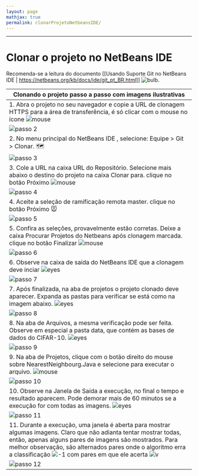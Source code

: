 ```yaml
---
layout: page
mathjax: true
permalink: clonarProjetoNetbeansIDE/
---
```


***

# Clonar o projeto no NetBeans IDE

Recomenda-se a leitura do documento [[Usando Suporte Git no NetBeans IDE | https://netbeans.org/kb/docs/ide/git_pt_BR.html]] ![bulb](https://github.global.ssl.fastly.net/images/icons/emoji/bulb.png?v5).

| Clonando o projeto passo a passo com imagens ilustrativas                                       |
| ------------------------------------------------------------------------------------------------|
| 1. Abra o projeto no seu navegador e copie a URL de clonagem HTTPS para a área de transferência, é só clicar com o mouse no ícone ![mouse](https://github.global.ssl.fastly.net/images/icons/emoji/mouse.png?v5) |
| ![passo 2](https://duodecimo.github.io/duodecimoMachineLearning/assets/images/nb02.png) |
| 2. No menu principal do NetBeans IDE , selecione: Equipe > Git > Clonar. :world_map: |
| ![passo 3](https://duodecimo.github.io/duodecimoMachineLearning/assets/images/nb03.png) |
| 3. Cole a URL na caixa URL do Repositório. Selecione mais abaixo o destino do projeto na caixa Clonar para. clique no botão Próximo ![mouse](https://github.global.ssl.fastly.net/images/icons/emoji/mouse.png?v5) |
| ![passo 4](https://duodecimo.github.io/duodecimoMachineLearning/assets/images/nb04.png) |
| 4. Aceite a seleção de ramificação remota master. clique no botão Próximo :mouse: |
| ![passo 5](https://duodecimo.github.io/duodecimoMachineLearning/assets/images/nb05.png) |
| 5. Confira as seleções, provavelmente estão corretas. Deixe a caixa Procurar Projetos do Netbeans após clonagem marcada. clique no botão Finalizar ![mouse](https://github.global.ssl.fastly.net/images/icons/emoji/mouse.png?v5) |
| ![passo 6](https://duodecimo.github.io/duodecimoMachineLearning/assets/images/nb06.png) |
| 6.  Observe na caixa de saída do NetBeans IDE que a clonagem deve inciar ![eyes](https://github.global.ssl.fastly.net/images/icons/emoji/eyes.png?v5) |
| ![passo 7](https://duodecimo.github.io/duodecimoMachineLearning/assets/images/nb07.png) |
| 7.  Após finalizada, na aba de projetos o projeto clonado deve aparecer. Expanda as pastas para verificar se está como na imagem abaixo. ![eyes](https://github.global.ssl.fastly.net/images/icons/emoji/eyes.png?v5) |
| ![passo 8](https://duodecimo.github.io/duodecimoMachineLearning/assets/images/nb08.png) |
| 8. Na aba de Arquivos, a mesma verificação pode ser feita. Observe em especial a pasta data, que contém as bases de dados do CIFAR-10. ![eyes](https://github.global.ssl.fastly.net/images/icons/emoji/eyes.png?v5) |
| ![passo 9](https://duodecimo.github.io/duodecimoMachineLearning/assets/images/nb09.png) |
| 9. Na aba de Projetos, clique com o botão direito do mouse sobre NearestNeighbourg.Java e selecione para executar o arquivo. ![mouse](https://github.global.ssl.fastly.net/images/icons/emoji/mouse.png?v5) |
| ![passo 10](https://duodecimo.github.io/duodecimoMachineLearning/assets/images/nb10.png) |
| 10. Observe na Janela de Saída a execução, no final o tempo e resultado aparecem. Pode demorar mais de 60 minutos se a execução for com todas as imagens. ![eyes](https://github.global.ssl.fastly.net/images/icons/emoji/eyes.png?v5) |
| ![passo 11](https://duodecimo.github.io/duodecimoMachineLearning/assets/images/nb11.png) |
| 11. Durante a execução, uma janela é aberta para mostrar algumas imagens. Claro que não adianta tentar mostrar todas, então, apenas alguns pares de imagens são mostrados. Para melhor observação, são alternados pares onde o algoritmo erra a classificação ![-1](https://github.global.ssl.fastly.net/images/icons/emoji/-1.png?v5) com pares em que ele acerta ![v](https://github.global.ssl.fastly.net/images/icons/emoji/v.png?v5) |
| ![passo 12](https://duodecimo.github.io/duodecimoMachineLearning/assets/images/nb12.png) |


